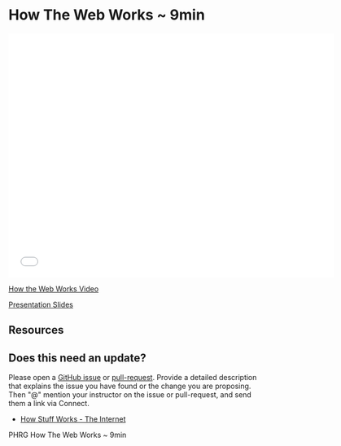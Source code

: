 # How The Web Works ~ 9min

<iframe width="640" height="480" src="//www.youtube.com/embed/ao532DhZWiY?rel=0&modestbranding=1" frameborder="0" allowfullscreen></iframe><p><a href="https://www.youtube.com/watch?v=ao532DhZWiY">How the Web Works Video</a></p>

[Presentation Slides](https://docs.google.com/presentation/d/1eU-4wD5dsxV1t-3CA3T82gbv2K3pAs92pq30HlmXM_U/edit?usp=sharing)



## Resources

## Does this need an update?
 Please open a [GitHub issue](https://github.com/learn-co-curriculum/phrg-how-the-web-works/issues) or [pull-request](https://github.com/learn-co-curriculum/phrg-how-the-web-works/pulls). Provide a detailed description that explains the issue you have found or the change you are proposing. Then "@" mention your instructor on the issue or pull-request, and send them a link via Connect.

- [How Stuff Works - The
  Internet](http://computer.howstuffworks.com/internet/basics/internet.htm)

<p data-visibility='hidden'>PHRG How The Web Works ~ 9min</p>
